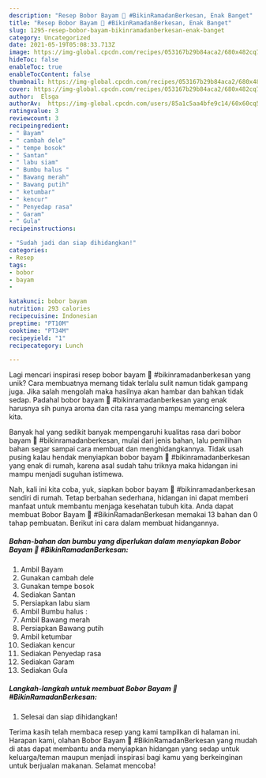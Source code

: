 ```yaml
---
description: "Resep Bobor Bayam 🌿 #BikinRamadanBerkesan, Enak Banget"
title: "Resep Bobor Bayam 🌿 #BikinRamadanBerkesan, Enak Banget"
slug: 1295-resep-bobor-bayam-bikinramadanberkesan-enak-banget
category: Uncategorized
date: 2021-05-19T05:08:33.713Z
image: https://img-global.cpcdn.com/recipes/053167b29b84aca2/680x482cq70/bobor-bayam-bikinramadanberkesan-foto-resep-utama.jpg
hideToc: false
enableToc: true
enableTocContent: false
thumbnail: https://img-global.cpcdn.com/recipes/053167b29b84aca2/680x482cq70/bobor-bayam-bikinramadanberkesan-foto-resep-utama.jpg
cover: https://img-global.cpcdn.com/recipes/053167b29b84aca2/680x482cq70/bobor-bayam-bikinramadanberkesan-foto-resep-utama.jpg
author:  Elsga
authorAv:  https://img-global.cpcdn.com/users/85a1c5aa4bfe9c14/60x60cq50/avatar.jpg
ratingvalue: 3
reviewcount: 3
recipeingredient:
- " Bayam"
- " cambah dele"
- " tempe bosok"
- " Santan"
- " labu siam"
- " Bumbu halus "
- " Bawang merah"
- " Bawang putih"
- " ketumbar"
- " kencur"
- " Penyedap rasa"
- " Garam"
- " Gula"
recipeinstructions:

- "Sudah jadi dan siap dihidangkan!"
categories:
- Resep
tags:
- bobor
- bayam
- 

katakunci: bobor bayam  
nutrition: 293 calories
recipecuisine: Indonesian
preptime: "PT10M"
cooktime: "PT34M"
recipeyield: "1"
recipecategory: Lunch

---
```



Lagi mencari inspirasi resep bobor bayam 🌿 #bikinramadanberkesan yang unik? Cara membuatnya memang tidak terlalu sulit namun tidak gampang juga. Jika salah mengolah maka hasilnya akan hambar dan bahkan tidak sedap. Padahal bobor bayam 🌿 #bikinramadanberkesan yang enak harusnya sih punya aroma dan cita rasa yang mampu memancing selera kita.




Banyak hal yang sedikit banyak mempengaruhi kualitas rasa dari bobor bayam 🌿 #bikinramadanberkesan, mulai dari jenis bahan, lalu pemilihan bahan segar sampai cara membuat dan menghidangkannya. Tidak usah pusing kalau hendak menyiapkan bobor bayam 🌿 #bikinramadanberkesan yang enak di rumah, karena asal sudah tahu triknya maka hidangan ini mampu menjadi suguhan istimewa.


Nah, kali ini kita coba, yuk, siapkan bobor bayam 🌿 #bikinramadanberkesan sendiri di rumah. Tetap berbahan sederhana, hidangan ini dapat memberi manfaat untuk membantu menjaga kesehatan tubuh kita. Anda dapat membuat Bobor Bayam 🌿 #BikinRamadanBerkesan memakai 13 bahan dan 0 tahap pembuatan. Berikut ini cara dalam membuat hidangannya.

<!--inarticleads1-->

##### Bahan-bahan dan bumbu yang diperlukan dalam menyiapkan Bobor Bayam 🌿 #BikinRamadanBerkesan:

1. Ambil  Bayam
1. Gunakan  cambah dele
1. Gunakan  tempe bosok
1. Sediakan  Santan
1. Persiapkan  labu siam
1. Ambil  Bumbu halus :
1. Ambil  Bawang merah
1. Persiapkan  Bawang putih
1. Ambil  ketumbar
1. Sediakan  kencur
1. Sediakan  Penyedap rasa
1. Sediakan  Garam
1. Sediakan  Gula




<!--inarticleads2-->

##### Langkah-langkah untuk membuat Bobor Bayam 🌿 #BikinRamadanBerkesan:


1. Selesai dan siap dihidangkan!



Terima kasih telah membaca resep yang kami tampilkan di halaman ini. Harapan kami, olahan Bobor Bayam 🌿 #BikinRamadanBerkesan yang mudah di atas dapat membantu anda menyiapkan hidangan yang sedap untuk keluarga/teman maupun menjadi inspirasi bagi kamu yang berkeinginan untuk berjualan makanan. Selamat mencoba!
